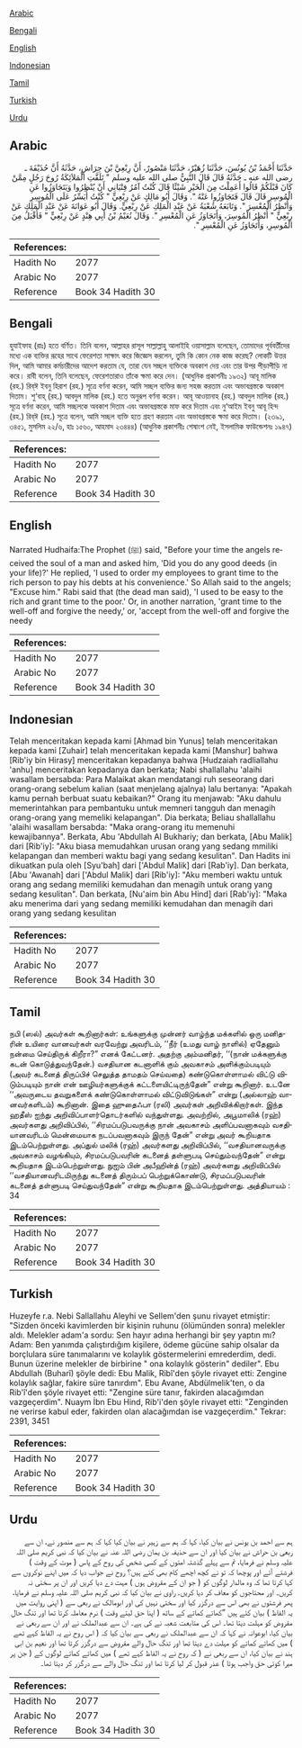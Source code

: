 [Arabic](#arabic)

[Bengali](#bengali)

[English](#english)

[Indonesian](#indonesian)

[Tamil](#tamil)

[Turkish](#turkish)

[Urdu](#urdu)

## Arabic


<div dir="rtl" lang="ar" style={{fontSize:'larger',backgroundColor:'#f8f9fa',padding:20}}>
حَدَّثَنَا أَحْمَدُ بْنُ يُونُسَ، حَدَّثَنَا زُهَيْرٌ، حَدَّثَنَا مَنْصُورٌ، أَنَّ رِبْعِيَّ بْنَ حِرَاشٍ، حَدَّثَهُ أَنَّ حُذَيْفَةَ ـ رضى الله عنه ـ حَدَّثَهُ قَالَ قَالَ النَّبِيُّ صلى الله عليه وسلم ‏"‏ تَلَقَّتِ الْمَلاَئِكَةُ رُوحَ رَجُلٍ مِمَّنْ كَانَ قَبْلَكُمْ قَالُوا أَعَمِلْتَ مِنَ الْخَيْرِ شَيْئًا قَالَ كُنْتُ آمُرُ فِتْيَانِي أَنْ يُنْظِرُوا وَيَتَجَاوَزُوا عَنِ الْمُوسِرِ قَالَ قَالَ فَتَجَاوَزُوا عَنْهُ ‏"‏‏.‏ وَقَالَ أَبُو مَالِكٍ عَنْ رِبْعِيٍّ ‏"‏ كُنْتُ أُيَسِّرُ عَلَى الْمُوسِرِ وَأُنْظِرُ الْمُعْسِرَ ‏"‏‏.‏ وَتَابَعَهُ شُعْبَةُ عَنْ عَبْدِ الْمَلِكِ عَنْ رِبْعِيٍّ‏.‏ وَقَالَ أَبُو عَوَانَةَ عَنْ عَبْدِ الْمَلِكِ عَنْ رِبْعِيٍّ ‏"‏ أُنْظِرُ الْمُوسِرَ، وَأَتَجَاوَزُ عَنِ الْمُعْسِرِ ‏"‏‏.‏ وَقَالَ نُعَيْمُ بْنُ أَبِي هِنْدٍ عَنْ رِبْعِيٍّ ‏"‏ فَأَقْبَلُ مِنَ الْمُوسِرِ، وَأَتَجَاوَزُ عَنِ الْمُعْسِرِ ‏"‏‏.‏
</div>
<div style={{backgroundColor:'#f8f9fa',padding:20, marginBottom: 10}}><table> <thead> <tr> <th>References:</th> <th></th> </tr> </thead> <tbody><tr><td>Hadith No</td><td>2077</td></tr><tr><td>Arabic No</td><td>2077</td></tr><tr><td>Reference</td><td>Book 34 Hadith 30</td></tr></tbody></table></div>

## Bengali


<div dir="ltr" lang="bn" style={{fontSize:'larger',backgroundColor:'#f8f9fa',padding:20}}>
হুযাইফাহ (রাঃ) হতে বর্ণিত। তিনি বলেন, আল্লাহর রাসূল সাল্লাল্লাহু আলাইহি ওয়াসাল্লাম বলেছেন, তোমাদের পূর্ববর্তীদের মধ্যে এক ব্যক্তির রূহের সাথে ফেরেশতা সাক্ষাৎ করে জিজ্ঞেস করলেন, তুমি কি কোন নেক কাজ করেছ? লোকটি উত্তর দিল, আমি আমার কর্মচারীদের আদেশ করতাম যে, তারা যেন সচ্ছল ব্যক্তিকে অবকাশ দেয় এবং তার উপর পীড়াপীড়ি না করে। রাবী বলেন, তিনি বলেছেন, ফেরেশতারাও তাঁকে ক্ষমা করে দেন। (আধুনিক প্রকাশনীঃ ১৯৩২) আবূ মালিক (রহ.) রিব্ঈ ইবনু হিরাশ (রহ.) সূত্রে বর্ণনা করেন, আমি সচ্ছল ব্যক্তির জন্য সহজ করতাম এবং অভাবগ্রস্তকে অবকাশ দিতাম। শু‘বাহ্ (রহ.) আবদুল মালিক (রহ.) হতে অনুরূপ বর্ণনা করেন। আবূ আওয়ানাহ (রহ.) আবদুল মালিক (রহ.) সূত্রে বর্ণনা করেন, আমি সচ্ছলকে অবকাশ দিতাম এবং অভাবগ্রস্তকে মাফ করে দিতাম এবং নু‘আইম ইবনু আবূ হিন্দ (রহ.) রিব্ঈ (রহ.) সূত্রে বলেন, আমি সচ্ছল ব্যক্তি হতে গ্রহণ করতাম এবং অভাবগ্রস্তকে ক্ষমা করে দিতাম। (২৩৯১, ৩৪৫১, মুসলিম ২২/৬, হাঃ ১৫৬০, আহমাদ ২৩৪৪৪) (আধুনিক প্রকাশনীঃ শেষাংশ নেই, ইসলামিক ফাউন্ডেশনঃ ১৯৪৭)
</div>
<div style={{backgroundColor:'#f8f9fa',padding:20, marginBottom: 10}}><table> <thead> <tr> <th>References:</th> <th></th> </tr> </thead> <tbody><tr><td>Hadith No</td><td>2077</td></tr><tr><td>Arabic No</td><td>2077</td></tr><tr><td>Reference</td><td>Book 34 Hadith 30</td></tr></tbody></table></div>

## English


<div dir="ltr" lang="en" style={{fontSize:'larger',backgroundColor:'#f8f9fa',padding:20}}>
Narrated Hudhaifa:The Prophet (ﷺ) said, "Before your time the angels received the soul of a man and asked him, 'Did you do any good deeds (in your life)?' He replied, 'I used to order my employees to grant time to the rich person to pay his debts at his convenience.' So Allah said to the angels; "Excuse him." Rabi said that (the dead man said), 'I used to be easy to the rich and grant time to the poor.' Or, in another narration, 'grant time to the well-off and forgive the needy,' or, 'accept from the well-off and forgive the needy
</div>
<div style={{backgroundColor:'#f8f9fa',padding:20, marginBottom: 10}}><table> <thead> <tr> <th>References:</th> <th></th> </tr> </thead> <tbody><tr><td>Hadith No</td><td>2077</td></tr><tr><td>Arabic No</td><td>2077</td></tr><tr><td>Reference</td><td>Book 34 Hadith 30</td></tr></tbody></table></div>

## Indonesian


<div dir="ltr" lang="id" style={{fontSize:'larger',backgroundColor:'#f8f9fa',padding:20}}>
Telah menceritakan kepada kami [Ahmad bin Yunus] telah menceritakan kepada kami [Zuhair] telah menceritakan kepada kami [Manshur] bahwa [Rib'iy bin Hirasy] menceritakan kepadanya bahwa [Hudzaiah radliallahu 'anhu] menceritakan kepadanya dan berkata; Nabi shallallahu 'alaihi wasallam bersabda: Para Malaikat akan mendatangi ruh seseorang dari orang-orang sebelum kalian (saat menjelang ajalnya) lalu bertanya: "Apakah kamu pernah berbuat suatu kebaikan?" Orang itu menjawab: "Aku dahulu memerintahkan para pembantuku untuk memneri tangguh dan menagih orang-orang yang memeliki kelapangan". Dia berkata; Beliau shallallahu 'alaihi wasallam bersabda: "Maka orang-orang itu memenuhi kewajibannya". Berkata, Abu 'Abdullah Al Bukhariy; dan berkata, [Abu Malik] dari [Rib'iy]: "Aku biasa memudahkan urusan orang yang sedang mmiliki kelapangan dan memberi waktu bagi yang sedang kesulitan". Dan Hadits ini dikuatkan pula oleh [Syu'bah] dari ['Abdul Malik] dari [Rab'iy]. Dan berkata, [Abu 'Awanah] dari ['Abdul Malik] dari [Rib'iy]: "Aku memberi waktu untuk orang ang sedang memiliki kemudahan dan menagih untuk orang yang sedang kesulitan". Dan berkata, [Nu'aim bin Abu Hind] dari [Rab'iy]: "Maka aku menerima dari yang sedang memiliki kemudahan dan menagih dari orang yang sedang kesulitan
</div>
<div style={{backgroundColor:'#f8f9fa',padding:20, marginBottom: 10}}><table> <thead> <tr> <th>References:</th> <th></th> </tr> </thead> <tbody><tr><td>Hadith No</td><td>2077</td></tr><tr><td>Arabic No</td><td>2077</td></tr><tr><td>Reference</td><td>Book 34 Hadith 30</td></tr></tbody></table></div>

## Tamil


<div dir="ltr" lang="ta" style={{fontSize:'larger',backgroundColor:'#f8f9fa',padding:20}}>
நபி (ஸல்) அவர்கள் கூறினார்கள்: உங்களுக்கு முன்னர் வாழ்ந்த மக்களில் ஒரு மனிதரின் உயிரை வானவர்கள் வரவேற்று அவரிடம், ‘‘நீர் (உமது வாழ் நாளில்) ஏதேனும் நன்மை செய்திருக் கிறீரா?” எனக் கேட்டனர். அதற்கு அம்மனிதர், ‘‘(நான் மக்களுக்கு கடன் கொடுத்துவந்தேன்.) வசதியான கடனாளிக் கும் அவகாசம் அளிக்கும்படியும் (அவர் கடனைத் திருப்பிச் செலுத்த தாமதம் செய்வதை) கண்டுகொள்ளாமல் விட்டு விடும்படியும் நான் என் ஊழியர்களுக்குக் கட்டளையிட்டிருந்தேன்” என்று கூறினார். உடனே ‘‘அவருடைய தவறுகளைக் கண்டுகொள்ளாமல் விட்டுவிடுங்கள்” என்று (அல்லாஹ் வானவர்களிடம்) கூறினான். இதை ஹுதைஃபா (ரலி) அவர்கள் அறிவிக்கிறார்கள். இந்த ஹதீஸ் ஐந்து அறிவிப்பாளர்தொடர்களில் வந்துள்ளது. அவற்றில், அபூமாலிக் (ரஹ்) அவர்களது அறிவிப்பில், ‘‘சிரமப்படுபவருக்கு நான் அவகாசம் அளிப்பவனாகவும் வசதியானவரிடம் மென்மையாக நடப்பவனாகவும் இருந் தேன்” என்று அவர் கூறியதாக இடம்பெற்றுள்ளது. அப்துல் மலிக் (ரஹ்) அவர்களது அறிவிப்பில், ‘‘வசதியானவருக்கு அவகாசம் வழங்கியும், சிரமப்படுபவரின் கடனைத் தள்ளுபடி செய்தும்வந்தேன்” என்று கூறியதாக இடம்பெற்றுள்ளது. நுஐம் பின் அபீஹின்த் (ரஹ்) அவர்களது அறிவிப்பில் ‘‘வசதியானவரிடமிருந்து கடனைத் திரும்பப் பெற்றுக்கொண்டு, சிரமப்படுபவரின் கடனைத் தள்ளுபடி செய்துவந்தேன்” என்று கூறியதாக இடம்பெற்றுள்ளது. அத்தியாயம் : 34
</div>
<div style={{backgroundColor:'#f8f9fa',padding:20, marginBottom: 10}}><table> <thead> <tr> <th>References:</th> <th></th> </tr> </thead> <tbody><tr><td>Hadith No</td><td>2077</td></tr><tr><td>Arabic No</td><td>2077</td></tr><tr><td>Reference</td><td>Book 34 Hadith 30</td></tr></tbody></table></div>

## Turkish


<div dir="ltr" lang="tr" style={{fontSize:'larger',backgroundColor:'#f8f9fa',padding:20}}>
Huzeyfe r.a. Nebi Sallallahu Aleyhi ve Sellem'den şunu rivayet etmiştir: "Sizden önceki kavimlerden bir kişinin ruhunu (ölümünden sonra) melekler aldı. Melekler adam'a sordu: Sen hayır adına herhangi bir şey yaptın mı? Adam: Ben yanımda çalıştırdığım kişilere, ödeme gücüne sahip olsalar da borçlulara süre tanımalarını ve kolaylık göstermelerini emrederdim, dedi. Bunun üzerine melekler de birbirine " ona kolaylık gösterin" dediler". Ebu Abdullah (Buharî) şöyle dedi: Ebu Malik, Ribî'den şöyle rivayet etti: Zengine kolaylık sağlar, fakire süre tanırdım". Ebu Avane, Abdülmelik'ten, o da Rib'î'den şöyle rivayet etti: "Zengine süre tanır, fakirden alacağımdan vazgeçerdim". Nuaym İbn Ebu Hind, Rib'i'den şöyle rivayet etti: "Zenginden ne verirse kabul eder, fakirden olan alacağımdan ise vazgeçerdim." Tekrar: 2391, 3451
</div>
<div style={{backgroundColor:'#f8f9fa',padding:20, marginBottom: 10}}><table> <thead> <tr> <th>References:</th> <th></th> </tr> </thead> <tbody><tr><td>Hadith No</td><td>2077</td></tr><tr><td>Arabic No</td><td>2077</td></tr><tr><td>Reference</td><td>Book 34 Hadith 30</td></tr></tbody></table></div>

## Urdu


<div dir="rtl" lang="ur" style={{fontSize:'larger',backgroundColor:'#f8f9fa',padding:20}}>
ہم سے احمد بن یونس نے بیان کیا، کہا کہ ہم سے زہیر نے بیان کیا کہا کہ ہم سے منصور نے، ان سے ربعی بن حراش نے بیان کیا اور ان سے حذیفہ بن یمان رضی اللہ عنہ نے بیان کیا کہ نبی کریم صلی اللہ علیہ وسلم نے فرمایا، تم سے پہلے گذشتہ امتوں کے کسی شخص کی روح کے پاس ( موت کے وقت ) فرشتے آئے اور پوچھا کہ تو نے کچھ اچھے کام بھی کئے ہیں؟ روح نے جواب دیا کہ میں اپنے نوکروں سے کہا کرتا تھا کہ وہ مالدار لوگوں کو ( جو ان کے مقروض ہوں ) مہت دے دیا کریں اور ان پر سختی نہ کریں۔ اور محتاجوں کو معاف کر دیا کریں۔ راوی نے بیان کیا کہ نبی کریم صلی اللہ علیہ وسلم نے فرمایا، پھر فرشتوں نے بھی اس سے درگزر کیا اور سختی نہیں کی اور ابومالک نے ربعی سے ( اپنی روایت میں یہ الفاظ ) بیان کئے ہیں ”کھاتے کماتے کے ساتھ ( اپنا حق لیتے وقت ) نرم معاملہ کرتا تھا اور تنگ حال مقروض کو مہلت دیتا تھا۔ اس کی متابعت شعبہ نے کی ہے۔ ان سے عبدالملک نے اور ان سے ربعی نے بیان کیا، ابوعوانہ نے کہا کہ ان سے عبدالملک نے ربعی سے بیان کیا کہ ( اس روح نے یہ الفاظ کہے تھے ) میں کھاتے کماتے کو مہلت دے دیتا تھا اور تنگ حال والے مقروض سے درگزر کرتا تھا اور نعیم بن ابی ہند نے بیان کیا، ان سے ربعی نے ( کہ روح نے یہ الفاظ کہے تھے ) میں کھاتے کماتے لوگوں کے ( جن پر میرا کوئی حق واجب ہوتا ) عذر قبول کر لیا کرتا تھا اور تنگ حال والے سے درگزر کر دیتا تھا۔
</div>
<div style={{backgroundColor:'#f8f9fa',padding:20, marginBottom: 10}}><table> <thead> <tr> <th>References:</th> <th></th> </tr> </thead> <tbody><tr><td>Hadith No</td><td>2077</td></tr><tr><td>Arabic No</td><td>2077</td></tr><tr><td>Reference</td><td>Book 34 Hadith 30</td></tr></tbody></table></div>
